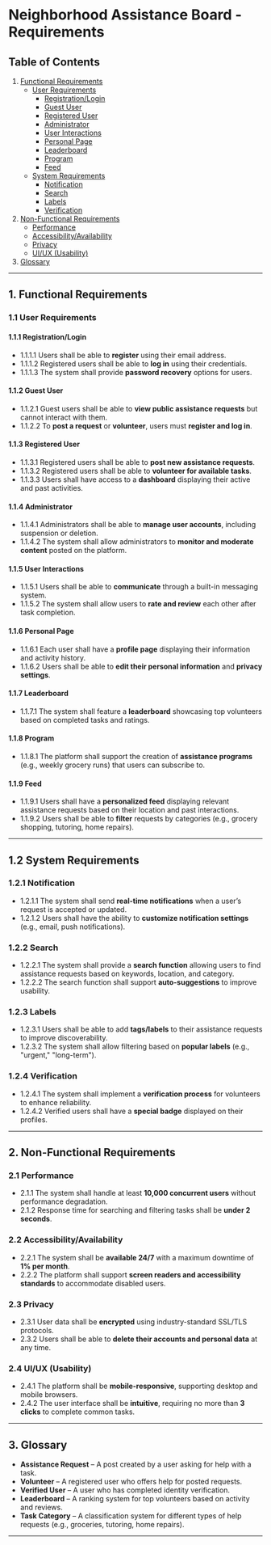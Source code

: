 # Neighborhood Assistance Board - Requirements

## **Table of Contents**
1. [Functional Requirements](#functional-requirements)
   - [User Requirements](#user-requirements)
     - [Registration/Login](#registrationlogin)
     - [Guest User](#guest-user)
     - [Registered User](#registered-user)
     - [Administrator](#administrator)
     - [User Interactions](#user-interactions)
     - [Personal Page](#personal-page)
     - [Leaderboard](#leaderboard)
     - [Program](#program)
     - [Feed](#feed)
   - [System Requirements](#system-requirements)
     - [Notification](#notification)
     - [Search](#search)
     - [Labels](#labels)
     - [Verification](#verification)
2. [Non-Functional Requirements](#non-functional-requirements)
   - [Performance](#performance)
   - [Accessibility/Availability](#accessibilityavailability)
   - [Privacy](#privacy)
   - [UI/UX (Usability)](#uiux-usability)
3. [Glossary](#glossary)

---

<a name="functional-requirements"></a>
## **1. Functional Requirements**

<a name="user-requirements"></a>
### **1.1 User Requirements**

<a name="registrationlogin"></a>
#### **1.1.1 Registration/Login**
- 1.1.1.1 Users shall be able to **register** using their email address.
- 1.1.1.2 Registered users shall be able to **log in** using their credentials.
- 1.1.1.3 The system shall provide **password recovery** options for users.

<a name="guest-user"></a>
#### **1.1.2 Guest User**
- 1.1.2.1 Guest users shall be able to **view public assistance requests** but cannot interact with them.
- 1.1.2.2 To **post a request** or **volunteer**, users must **register and log in**.

<a name="registered-user"></a>
#### **1.1.3 Registered User**
- 1.1.3.1 Registered users shall be able to **post new assistance requests**.
- 1.1.3.2 Registered users shall be able to **volunteer for available tasks**.
- 1.1.3.3 Users shall have access to a **dashboard** displaying their active and past activities.

<a name="administrator"></a>
#### **1.1.4 Administrator**
- 1.1.4.1 Administrators shall be able to **manage user accounts**, including suspension or deletion.
- 1.1.4.2 The system shall allow administrators to **monitor and moderate content** posted on the platform.

<a name="user-interactions"></a>
#### **1.1.5 User Interactions**
- 1.1.5.1 Users shall be able to **communicate** through a built-in messaging system.
- 1.1.5.2 The system shall allow users to **rate and review** each other after task completion.

<a name="personal-page"></a>
#### **1.1.6 Personal Page**
- 1.1.6.1 Each user shall have a **profile page** displaying their information and activity history.
- 1.1.6.2 Users shall be able to **edit their personal information** and **privacy settings**.

<a name="leaderboard"></a>
#### **1.1.7 Leaderboard**
- 1.1.7.1 The system shall feature a **leaderboard** showcasing top volunteers based on completed tasks and ratings.

<a name="program"></a>
#### **1.1.8 Program**
- 1.1.8.1 The platform shall support the creation of **assistance programs** (e.g., weekly grocery runs) that users can subscribe to.

<a name="feed"></a>
#### **1.1.9 Feed**
- 1.1.9.1 Users shall have a **personalized feed** displaying relevant assistance requests based on their location and past interactions.
- 1.1.9.2 Users shall be able to **filter** requests by categories (e.g., grocery shopping, tutoring, home repairs).

---

<a name="system-requirements"></a>
## **1.2 System Requirements**

<a name="notification"></a>
### **1.2.1 Notification**
- 1.2.1.1 The system shall send **real-time notifications** when a user’s request is accepted or updated.
- 1.2.1.2 Users shall have the ability to **customize notification settings** (e.g., email, push notifications).

<a name="search"></a>
### **1.2.2 Search**
- 1.2.2.1 The system shall provide a **search function** allowing users to find assistance requests based on keywords, location, and category.
- 1.2.2.2 The search function shall support **auto-suggestions** to improve usability.

<a name="labels"></a>
### **1.2.3 Labels**
- 1.2.3.1 Users shall be able to add **tags/labels** to their assistance requests to improve discoverability.
- 1.2.3.2 The system shall allow filtering based on **popular labels** (e.g., "urgent," "long-term").

<a name="verification"></a>
### **1.2.4 Verification**
- 1.2.4.1 The system shall implement a **verification process** for volunteers to enhance reliability.
- 1.2.4.2 Verified users shall have a **special badge** displayed on their profiles.

---

<a name="non-functional-requirements"></a>
## **2. Non-Functional Requirements**

<a name="performance"></a>
### **2.1 Performance**
- 2.1.1 The system shall handle at least **10,000 concurrent users** without performance degradation.
- 2.1.2 Response time for searching and filtering tasks shall be **under 2 seconds**.

<a name="accessibilityavailability"></a>
### **2.2 Accessibility/Availability**
- 2.2.1 The system shall be **available 24/7** with a maximum downtime of **1% per month**.
- 2.2.2 The platform shall support **screen readers and accessibility standards** to accommodate disabled users.

<a name="privacy"></a>
### **2.3 Privacy**
- 2.3.1 User data shall be **encrypted** using industry-standard SSL/TLS protocols.
- 2.3.2 Users shall be able to **delete their accounts and personal data** at any time.

<a name="uiux-usability"></a>
### **2.4 UI/UX (Usability)**
- 2.4.1 The platform shall be **mobile-responsive**, supporting desktop and mobile browsers.
- 2.4.2 The user interface shall be **intuitive**, requiring no more than **3 clicks** to complete common tasks.

---

<a name="glossary"></a>
## **3. Glossary**
- **Assistance Request** – A post created by a user asking for help with a task.
- **Volunteer** – A registered user who offers help for posted requests.
- **Verified User** – A user who has completed identity verification.
- **Leaderboard** – A ranking system for top volunteers based on activity and reviews.
- **Task Category** – A classification system for different types of help requests (e.g., groceries, tutoring, home repairs).

---

